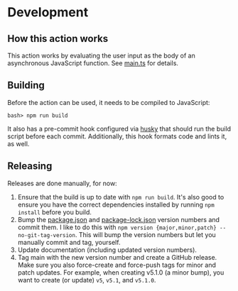 # Development

## How this action works

This action works by evaluating the user input as the body of an asynchronous
JavaScript function. See [main.ts](/src/main.ts) for details.

## Building

Before the action can be used, it needs to be compiled to JavaScript:

```shell
bash> npm run build
```

It also has a pre-commit hook configured via
[husky](https://www.npmjs.com/package/husky) that should run the build script
before each commit. Additionally, this hook formats code and lints it, as
well.

## Releasing

Releases are done manually, for now:

1. Ensure that the build is up to date with `npm run build`. It's also good to ensure you have the correct dependencies installed by running `npm install` before you build.
1. Bump the [package.json](/package.json#L3) and [package-lock.json](/package-lock.json#L3) version numbers and commit them. I like to do this with `npm version {major,minor,patch} --no-git-tag-version`. This will bump the version numbers but let you manually commit and tag, yourself.
1. Update documentation (including updated version numbers).
1. Tag main with the new version number and create a GitHub release. Make sure you also force-create and force-push tags for minor and patch updates. For example, when creating v5.1.0 (a minor bump), you want to create (or update) `v5`, `v5.1`, and `v5.1.0`.

